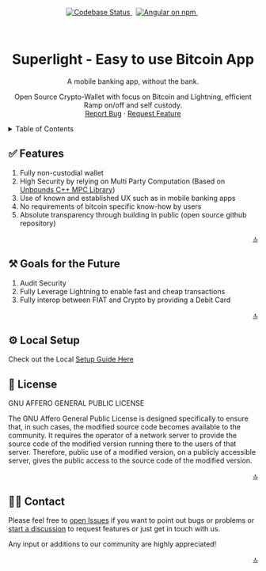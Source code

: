 <p align="center">
  <a href="https://github.com/Superlight-Labs/Superlight/actions/workflows/check-codebase.yml">
    <img src="https://github.com/Superlight-Labs/Superlight/actions/workflows/check-codebase.yml/badge.svg" alt="Codebase Status" />
  </a>&nbsp;
  <a href="https://github.com/Superlight-Labs/Superlight/actions/workflows/build-docker.yml">
    <img src="https://github.com/Superlight-Labs/Superlight/actions/workflows/build-docker.yml/badge.svg" alt="Angular on npm" />
  </a>&nbsp;
</p>

<a name="readme-top"></a>

<!-- PROJECT LOGO -->
<br />
<div align="center">
  <!-- <a href="https://www.superlight.me#gh-light-mode-only">
    <img src="https://www.superlight.me/images/Logo-2.png#gh-light-mode-only" height="100px" alt="Superlight Logo" />
  </a>-->

  <!--<a href="https://www.superlight.me#gh-dark-mode-only">
    <img src="https://www.superlight.me/images/Logo-3.png#gh-dark-mode-only" height="100px" alt="Superlight Logo" />
  </a> -->

 <h1 align="center">Superlight - Easy to use Bitcoin App</h1>
 
 <p align="center">
   A mobile banking app, without the bank.
    <br />

Open Source Crypto-Wallet with focus on Bitcoin and Lightning, efficient Ramp on/off and self custody.
<br />
<a href="https://github.com/Superlight-Labs/Superlight/issues">Report Bug</a>
·
<a href="https://github.com/Superlight-Labs/Superlight/discussions">Request Feature</a>

 </p>
</div>
 
<!-- TABLE OF CONTENTS -->
<details>
 <summary>Table of Contents</summary>
 <ol>
   <li>
     <a href="#-features">Features</a>
   </li>
   <li>
     <a href="#%EF%B8%8F-goals-for-the-future">Goals for the Future</a>
   </li>
   <li><a href="#%EF%B8%8F-local-setup">Local Setup</a></li>
   <li><a href="#-license">License</a></li>
   <li><a href="#-contact">Contact</a></li>
 </ol>
</details>

## ✅ Features

1. Fully non-custodial wallet
2. High Security by relying on Multi Party Computation (Based on [Unbounds C++ MPC Library](https://github.com/unboundsecurity/blockchain-crypto-mpc))
3. Use of known and established UX such as in mobile banking apps
4. No requirements of bitcoin specific know-how by users
5. Absolute transparency through building in public (open source github repository)

<p align="right"><a href="#readme-top">🔝</a></p>

## ⚒️ Goals for the Future

1. Audit Security
2. Fully Leverage Lightning to enable fast and cheap transactions
3. Fully interop between FIAT and Crypto by providing a Debit Card

<p align="right"><a href="#readme-top">🔝</a></p>

## ⚙️ Local Setup

Check out the Local [Setup Guide Here](./SETUP.md)

## 📄 License

GNU AFFERO GENERAL PUBLIC LICENSE

The GNU Affero General Public License is designed specifically to ensure that, in such cases, the modified source code becomes available to the community. It requires the operator of a network server to provide the source code of the modified version running there to the users of that server. Therefore, public use of a modified version, on a publicly accessible server, gives the public access to the source code of the modified version.

<p align="right"><a href="#readme-top">🔝</a></p>

## 👋🏽 Contact

Please feel free to [open Issues](https://github.com/Superlight-Labs/Superlight/issues) if you want to point out bugs or problems or [start a discussion](https://github.com/Superlight-Labs/Superlight/discussions) to request features or just get in touch with us.

Any input or additions to our community are highly appreciated!

<p align="right"><a href="#readme-top">🔝</a></p>
